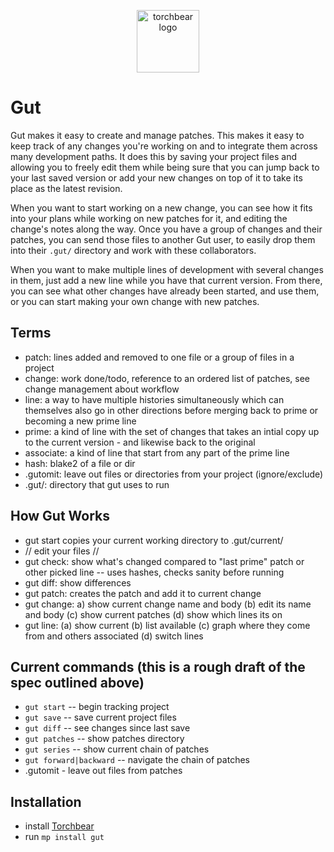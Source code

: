 <p align="center"><img width="100" src="https://i.imgur.com/Vm9PyLX.png" alt="torchbear logo"></p>

# Gut

Gut makes it easy to create and manage patches.  This makes it easy to keep track of any changes you're working on and to integrate them across many development paths.  It does this by saving your project files and allowing you to freely edit them while being sure that you can jump back to your last saved version or add your new changes on top of it to take its place as the latest revision.

When you want to start working on a new change, you can see how it fits into your plans while working on new patches for it, and editing the change's notes along the way.  Once you have a group of changes and their patches, you can send those files to another Gut user, to easily drop them into their `.gut/` directory and work with these collaborators.

When you want to make multiple lines of development with several changes in them, just add a new line while you have that current version.  From there, you can see what other changes have already been started, and use them, or you can start making your own change with new patches.

## Terms

* patch: lines added and removed to one file or a group of files in a project 
* change: work done/todo, reference to an ordered list of patches, see change management about workflow
* line: a way to have multiple histories simultaneously which can themselves also go in other directions before merging back to prime or becoming a new prime line
* prime: a kind of line with the set of changes that takes an intial copy up to the current version - and likewise back to the original
* associate: a kind of line that start from any part of the prime line
* hash: blake2 of a file or dir
* .gutomit: leave out files or directories from your project (ignore/exclude)
* .gut/: directory that gut uses to run

## How Gut Works

* gut start copies your current working directory to .gut/current/
* // edit your files  //
* gut check: show what's changed compared to "last prime" patch or other picked line -- uses hashes, checks sanity before running
* gut diff: show differences
* gut patch: creates the patch and add it to current change
* gut change: a) show current change name and body (b) edit its name and body (c) show current patches (d) show which lines its on
* gut line: (a) show current (b) list available (c) graph where they come from and others associated (d) switch lines

## Current commands (this is a rough draft of the spec outlined above)

* `gut start` -- begin tracking project
* `gut save` -- save current project files
* `gut diff` -- see changes since last save
* `gut patches` -- show patches directory
* `gut series` -- show current chain of patches
* `gut forward|backward` -- navigate the chain of patches
* .gutomit - leave out files from patches

## Installation

* install [Torchbear](https://github.com/foundpatterns/torchbear)
* run `mp install gut`
